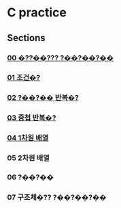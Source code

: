 # C practice

## Sections
### [00 �??��??? ?��?��?��](https://github.com/sjpark-dev/c-practice/tree/master/section00)
### [01 조건�?](https://github.com/sjpark-dev/c-practice/tree/master/section01)
### [02 ?��?�� 반복�?](https://github.com/sjpark-dev/c-practice/tree/master/section02)
### [03 중첩 반복�?](https://github.com/sjpark-dev/c-practice/tree/master/section03)
### [04 1차원 배열](https://github.com/sjpark-dev/c-practice/tree/master/section04)
### 05 2차원 배열
### 06 ?��?��
### 07 구조체�?? ?��?��?��

